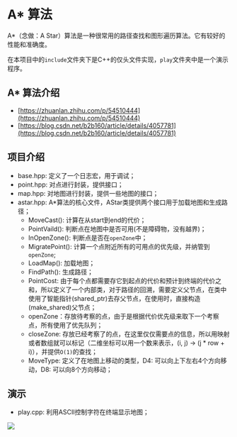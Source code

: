 # A* 算法

A*（念做：A Star）算法是一种很常用的路径查找和图形遍历算法。它有较好的性能和准确度。

在本项目中的`include`文件夹下是C++的仅头文件实现，`play`文件夹中是一个演示程序。

## A* 算法介绍

+ [https://zhuanlan.zhihu.com/p/54510444](https://zhuanlan.zhihu.com/p/54510444)
+ [https://blog.csdn.net/b2b160/article/details/4057781](https://blog.csdn.net/b2b160/article/details/4057781)


## 项目介绍

+ base.hpp: 定义了一个日志宏，用于调试；
+ point.hpp: 对点进行封装，提供接口；
+ map.hpp: 对地图进行封装，提供一些地图的接口；
+ astar.hpp: A*算法的核心文件，AStar类提供两个接口用于加载地图和生成路径；
  + MoveCast(): 计算在从start到end的代价；
  + PointVaild(): 判断点在地图中是否可用(不是障碍物，没有越界)；
  + InOpenZone(): 判断点是否在`openZone`中；
  + MigratePoint(): 计算一个点附近所有的可用点的优先级，并纳管到`openZone`;
  + LoadMap(): 加载地图；
  + FindPath(): 生成路径；
  + PointCost: 由于每个点都需要存它到起点的代价和预计到终端的代价之和，所以定义了一个内部类，对于路径的回溯，需要定义父节点，在类中使用了智能指针(shared_ptr)去存父节点，在使用时，直接构造(make_shared)父节点；
  + openZone：存放待考察的点，由于是根据代价优先级来取下一个考察点，所有使用了优先队列；
  + closeZone: 存放已经考察了的点，在这里仅仅需要点的信息，所以用映射或者数组就可以标记（二维坐标可以用一个数来表示，(i, j) -> (j * row + i)），并提供`O(1)`的查找；
  + MoveType: 定义了在地图上移动的类型，D4: 可以向上下左右4个方向移动，D8: 可以向8个方向移动；

## 演示

+ play.cpp: 利用ASCII控制字符在终端显示地图；

![](https://raw.githubusercontent.com/AZMDDY/imgs/master/tutieshi_640x288_16s.gif)
